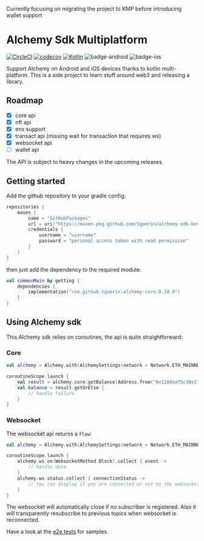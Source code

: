 Currently focusing on migrating the project to KMP before introducing wallet support

# Alchemy Sdk Multiplatform

[![CircleCI](https://dl.circleci.com/status-badge/img/gh/tguerin/alchemy-sdk-kotlin/tree/main.svg?style=svg)](https://dl.circleci.com/status-badge/redirect/gh/tguerin/alchemy-sdk-kotlin/tree/main) [![codecov](https://codecov.io/gh/tguerin/alchemy-sdk-kotlin/branch/main/graph/badge.svg)](https://codecov.io/gh/tguerin/alchemy-sdk-kotlin)
[![Kotlin](https://img.shields.io/badge/kotlin-1.8.0-blue.svg?logo=kotlin)](http://kotlinlang.org)
![badge-android][badge-android]
![badge-ios][badge-ios]

Support Alchemy on Android and iOS devices thanks to kotlin multi-platform. This is a side project to learn stuff around web3 and releasing a library.

## Roadmap

- [x] core api
- [x] nft api
- [x] ens support
- [x] transact api (missing wait for transaction that requires ws)
- [x] websocket api
- [ ] wallet api

The API is subject to heavy changes in the upcoming releases

## Getting started

Add the github repository to your gradle config:

```kotlin
repositories {
    maven {
        name = "GitHubPackages"
        url = uri("https://maven.pkg.github.com/tguerin/alchemy-sdk-kotlin")
        credentials {
            username = "username"
            password = "personal access token with read permission"
        }
    }
}
```

then just add the dependency to the required module:

```kotlin
val commonMain by getting { 
    dependencies {
        implementation("com.github.tguerin:alchemy-core:0.10.0")
    }
}
```

## Using Alchemy sdk

This Alchemy sdk relies on coroutines, the api is quite straightforward:

### Core

```kotlin
val alchemy = Alchemy.with(AlchemySettings(network = Network.ETH_MAINNET))

coroutineScope.launch {
    val result = alchemy.core.getBalance(Address.from("0x1188aa75c38e1790be3768508743fbe7b50b2153"))
    val balance = result.getOrElse { 
        // handle failure
    }
}
```

### Websocket

The websocket api returns a ```Flow```:

```kotlin
val alchemy = Alchemy.with(AlchemySettings(network = Network.ETH_MAINNET))

coroutineScope.launch {
    alchemy.ws.on(WebsocketMethod.Block).collect { event ->
        // handle data
    }
    alchemy.ws.status.collect { connectionStatus ->
        // You can display if you are connected or not to the websocket
    }
}
```

The websocket will automatically close if no subscriber is registered. Also it will transparently
resubscribe to previous topics when websocket is reconnected.

Have a look at the [e2e tests](./alchemy-core/src/test/kotlin/com/alchemy/sdk/core/e2e) for samples.

[badge-ios]: https://img.shields.io/badge/platform-ios-CDCDCD.svg?style=flat
[badge-android]: https://img.shields.io/badge/platform-android-6EDB8D.svg?style=flat



